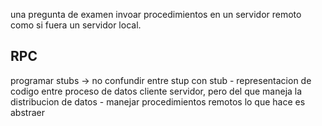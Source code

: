 una pregunta de examen 
  invoar procedimientos en un servidor remoto como si fuera un servidor local.

## RPC
  programar stubs -> no confundir entre stup con stub
    - representacion de codigo entre proceso de datos cliente servidor, pero del que maneja la distribucion de datos
    - manejar procedimientos remotos 
  lo que hace es abstraer
  
  
